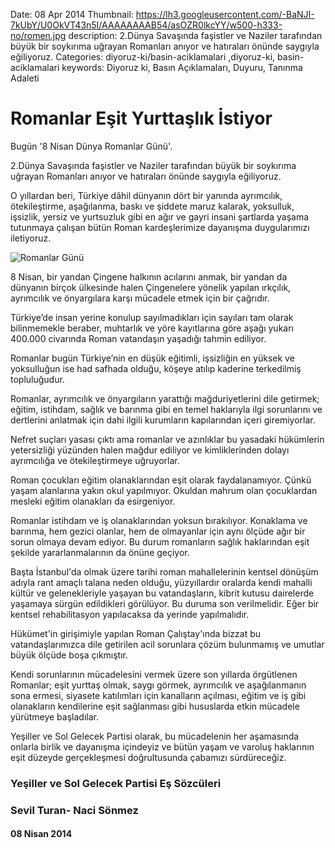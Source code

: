 Date: 08 Apr 2014
Thumbnail: https://lh3.googleusercontent.com/-BaNJI-7kUbY/U0OkVT43n5I/AAAAAAAAB54/asOZR0lkcYY/w500-h333-no/romen.jpg
description: 2.Dünya Savaşında faşistler ve Naziler tarafından büyük bir soykırıma uğrayan Romanları anıyor ve hatıraları önünde saygıyla eğiliyoruz.
Categories: diyoruz-ki/basin-aciklamalari ,diyoruz-ki, basin-aciklamalari
keywords: Diyoruz ki, Basın Açıklamaları, Duyuru, Tanınma Adaleti

# Romanlar Eşit Yurttaşlık İstiyor

Bugün '8 Nisan Dünya Romanlar Günü'.

2.Dünya Savaşında faşistler ve Naziler tarafından büyük bir soykırıma uğrayan Romanları anıyor ve hatıraları önünde saygıyla eğiliyoruz.

O yıllardan beri, Türkiye dâhil dünyanın dört bir yanında ayrımcılık, ötekileştirme, aşağılanma, baskı ve şiddete maruz kalarak, yoksulluk, işsizlik, yersiz ve yurtsuzluk gibi en ağır ve gayri insani şartlarda yaşama tutunmaya çalışan bütün Roman kardeşlerimize dayanışma duygularımızı iletiyoruz.

![Romanlar Günü](https://lh3.googleusercontent.com/-BaNJI-7kUbY/U0OkVT43n5I/AAAAAAAAB54/asOZR0lkcYY/w500-h333-no/romen.jpg)

8 Nisan, bir yandan Çingene halkının acılarını anmak, bir yandan da dünyanın birçok ülkesinde halen Çingenelere yönelik yapılan ırkçılık, ayrımcılık ve önyargılara karşı mücadele etmek için bir çağrıdır.

Türkiye’de insan yerine konulup sayılmadıkları için sayıları tam olarak bilinmemekle beraber, muhtarlık ve yöre kayıtlarına göre aşağı yukarı 400.000 civarında Roman vatandaşın yaşadığı tahmin ediliyor.

Romanlar bugün Türkiye’nin en düşük eğitimli, işsizliğin en yüksek ve yoksulluğun ise had safhada olduğu, köşeye atılıp kaderine terkedilmiş topluluğudur. 

Romanlar, ayrımcılık ve önyargıların yarattığı mağduriyetlerini dile getirmek; eğitim, istihdam, sağlık ve barınma gibi en temel haklarıyla ilgi sorunlarını ve dertlerini anlatmak için dahi ilgili kurumların kapılarından içeri giremiyorlar.

Nefret suçları yasası çıktı ama romanlar ve azınlıklar bu yasadaki hükümlerin yetersizliği yüzünden halen mağdur ediliyor ve kimliklerinden dolayı ayrımcılığa ve ötekileştirmeye uğruyorlar.

Roman çocukları eğitim olanaklarından eşit olarak faydalanamıyor. Çünkü yaşam alanlarına yakın okul yapılmıyor. Okuldan mahrum olan çocuklardan mesleki eğitim olanakları da esirgeniyor.

Romanlar istihdam ve iş olanaklarından yoksun bırakılıyor. Konaklama ve barınma, hem gezici olanlar, hem de olmayanlar için aynı ölçüde ağır bir sorun olmaya devam ediyor. Bu durum romanların sağlık haklarından eşit şekilde yararlanmalarının da önüne geçiyor.

Başta İstanbul'da olmak üzere tarihi roman mahallelerinin kentsel dönüşüm adıyla rant amaçlı talana neden olduğu, yüzyıllardır oralarda kendi mahalli kültür ve gelenekleriyle yaşayan bu vatandaşların, kibrit kutusu dairelerde yaşamaya sürgün edildikleri görülüyor. Bu duruma son verilmelidir. Eğer bir kentsel rehabilitasyon yapılacaksa da yerinde yapılmalıdır.

Hükümet'in girişimiyle yapılan Roman Çalıştay'ında bizzat bu vatandaşlarımızca dile getirilen acil sorunlara çözüm bulunmamış ve umutlar büyük ölçüde boşa çıkmıştır.

Kendi sorunlarının mücadelesini vermek üzere son yıllarda örgütlenen Romanlar; eşit yurttaş olmak, saygı görmek, ayrımcılık ve aşağılanmanın sona ermesi, siyasete katılımları için kanalların açılması, eğitim ve iş gibi olanakların kendilerine eşit sağlanması gibi hususlarda etkin mücadele yürütmeye başladılar.

Yeşiller ve Sol Gelecek Partisi olarak, bu mücadelenin her aşamasında onlarla birlik ve dayanışma içindeyiz ve bütün yaşam ve varoluş haklarının eşit düzeyde gerçekleşmesi doğrultusunda çabamızı sürdüreceğiz.


### Yeşiller ve Sol Gelecek Partisi Eş Sözcüleri
### Sevil Turan- Naci Sönmez


#### 08 Nisan 2014

